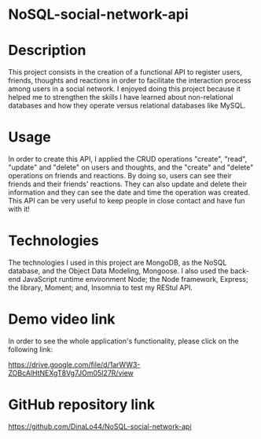 # NoSQL-social-network-api

# Description
This project consists in the creation of a functional API to register users, friends, thoughts and reactions in order to facilitate the interaction process among users in a social network. I enjoyed doing this project because it helped me to strengthen the skills I have learned about non-relational databases and how they operate versus relational databases like MySQL. 

# Usage
In order to create this API, I applied the CRUD operations "create", "read", "update" and "delete" on users and thoughts, and the "create" and "delete" operations on friends and reactions. By doing so, users can see their friends and their friends' reactions. They can also update and delete their information and they can see the date and time the operation was created. This API can be very useful to keep people in close contact and have fun with it! 

# Technologies
The technologies I used in this project are MongoDB, as the NoSQL database, and the Object Data Modeling, Mongoose. I also used the back-end JavaScript runtime environment Node; the Node framework, Express; the library, Moment; and, Insomnia to test my REStul API. 

# Demo video link
In order to see the whole application's functionality, please click on the following link:

https://drive.google.com/file/d/1arWW3-ZOBcAlHtNEXgT8Vg7JOm05I27R/view

# GitHub repository link

https://github.com/DinaLo44/NoSQL-social-network-api
